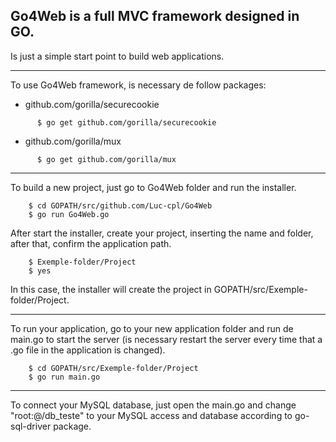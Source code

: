 Go4Web is a full MVC framework designed in GO.
---
Is just a simple start point to build web applications.

***

To use Go4Web framework, is necessary de follow packages:

*  github.com/gorilla/securecookie
```
      $ go get github.com/gorilla/securecookie
```
*  github.com/gorilla/mux
```
      $ go get github.com/gorilla/mux
```

---

To build a new project, just go to Go4Web folder and run the installer.
```
    $ cd GOPATH/src/github.com/Luc-cpl/Go4Web
    $ go run Go4Web.go
```
After start the installer, create your project, inserting the name and folder, after that, confirm the application path.
```
    $ Exemple-folder/Project
    $ yes
```
In this case, the installer will create the project in GOPATH/src/Exemple-folder/Project.

---
To run your application, go to your new application folder and run de main.go to start the server (is necessary restart the server every time that a .go file in the application is changed).
```
    $ cd GOPATH/src/Exemple-folder/Project
    $ go run main.go
```   
---  
To connect your MySQL database, just open the main.go and change "root:@/db_teste" to your MySQL access and database according to go-sql-driver package.
